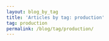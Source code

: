 ```yaml
---
layout: blog_by_tag
title: 'Articles by tag: production'
tag: production
permalink: /blog/tag/production/
---
```

